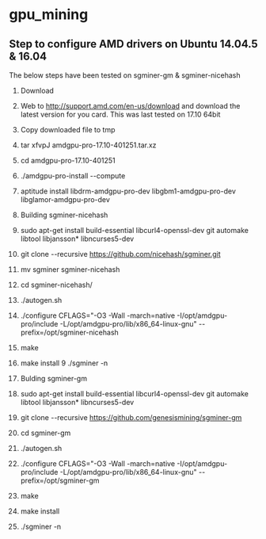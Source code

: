 # gpu_mining


## Step to configure AMD drivers on Ubuntu 14.04.5 & 16.04
The below steps have been tested on sgminer-gm & sgminer-nicehash


1. Download 
1. Web to http://support.amd.com/en-us/download and download the latest version for you card. This was last tested on 17.10 64bit
  1. Copy downloaded file to tmp
  2. tar xfvpJ amdgpu-pro-17.10-401251.tar.xz
  3. cd amdgpu-pro-17.10-401251
  4. ./amdgpu-pro-install --compute
  5. aptitude install libdrm-amdgpu-pro-dev libgbm1-amdgpu-pro-dev libglamor-amdgpu-pro-dev

2. Building sgminer-nicehash
  1. sudo apt-get install build-essential libcurl4-openssl-dev git automake libtool libjansson* libncurses5-dev
  2. git clone --recursive https://github.com/nicehash/sgminer.git
  3. mv sgminer sgminer-nicehash
  4. cd sgminer-nicehash/
  5. ./autogen.sh
  6. ./configure CFLAGS="-O3 -Wall -march=native -I/opt/amdgpu-pro/include -L/opt/amdgpu-pro/lib/x86_64-linux-gnu" --prefix=/opt/sgminer-nicehash
  7. make
  8. make install
  9 ./sgminer -n

3. Bulding sgminer-gm
  1. sudo apt-get install build-essential libcurl4-openssl-dev git automake libtool libjansson* libncurses5-dev
  2. git clone --recursive https://github.com/genesismining/sgminer-gm
  3. cd sgminer-gm
  4. ./autogen.sh
  5. ./configure CFLAGS="-O3 -Wall -march=native -I/opt/amdgpu-pro/include -L/opt/amdgpu-pro/lib/x86_64-linux-gnu" --prefix=/opt/sgminer-gm
  6. make
  7. make install
  8. ./sgminer -n

